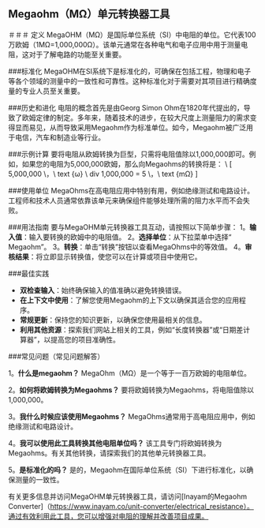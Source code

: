 ## Megaohm（MΩ）单元转换器工具

＃＃＃ 定义
MegaOHM（MΩ）是国际单位系统（SI）中电阻的单位。它代表100万欧姆（1MΩ=1,000,000Ω）。该单元通常在各种电气和电子应用中用于测量电阻，这对于了解电路的功能至关重要。

###标准化
MegaOHM在SI系统下是标准化的，可确保在包括工程，物理和电子等各个领域的测量中的一致性和可靠性。这种标准化对于需要对其项目进行精确度量的专业人员至关重要。

###历史和进化
电阻的概念首先是由Georg Simon Ohm在1820年代提出的，导致了欧姆定律的制定。多年来，随着技术的进步，在较大尺度上测量阻力的需求变得显而易见，从而导致采用Megaohm作为标准单位。如今，Megaohm被广泛用于电信，汽车和制造业等行业。

###示例计算
要将电阻从欧姆转换为巨型，只需将电阻值除以1,000,000即可。例如，如果您的电阻为5,000,000欧姆，那么向Megaohms的转换将是：
\ [
5,000,000 \，\ text {ω} \ div 1,000,000 = 5 \，\ text {mΩ}
\]

###使用单位
MegaOhms在高电阻应用中特别有用，例如绝缘测试和电路设计。工程师和技术人员通常依靠该单元来确保组件能够处理所需的阻力水平而不会失败。

###用法指南
要与MegaOHM单元转换器工具互动，请按照以下简单步骤：
1。**输入值**：输入要转换的欧姆中的电阻值。
2。**选择单位**：从下拉菜单中选择“ Megaohm”。
3。**转换**：单击“转换”按钮以查看MegaOhms中的等效值。
4。**审核结果**：将立即显示转换值，使您可以在计算或项目中使用它。

###最佳实践
-  **双检查输入**：始终确保输入的值准确以避免转换错误。
-  **在上下文中使用**：了解您使用Megaohm的上下文以确保其适合您的应用程序。
-  **常规更新**：保持您的知识更新，以确保您使用最相关的信息。
-  **利用其他资源**：探索我们网站上相关的工具，例如“长度转换器”或“日期差计算器”，以提高您的项目准确性。

###常见问题（常见问题解答）

1。**什么是megaohm？**
MegaOhm（MΩ）是一个等于一百万欧姆的电阻单位。

2。**如何将欧姆转换为Megaohms？**
要将欧姆转换为Megaohms，将电阻值除以1,000,000。

3。**我什么时候应该使用Megaohms？**
MegaOhms通常用于高电阻应用中，例如绝缘测试和电路设计。

4。**我可以使用此工具转换其他电阻单位吗？**
该工具专门将欧姆转换为Megaohms。有关其他转换，请探索我们的其他单元转换器工具。

5。**是标准化的吗？**
是的，Megaohm在国际单位系统（SI）下进行标准化，以确保测量的一致性。

有关更多信息并访问MegaOHM单元转换器工具，请访问[Inayam的Megaohm Converter]（https://www.inayam.co/unit-converter/electrical_resistance）。通过有效利用此工具，您可以增强对电阻的理解并改善项目成果。